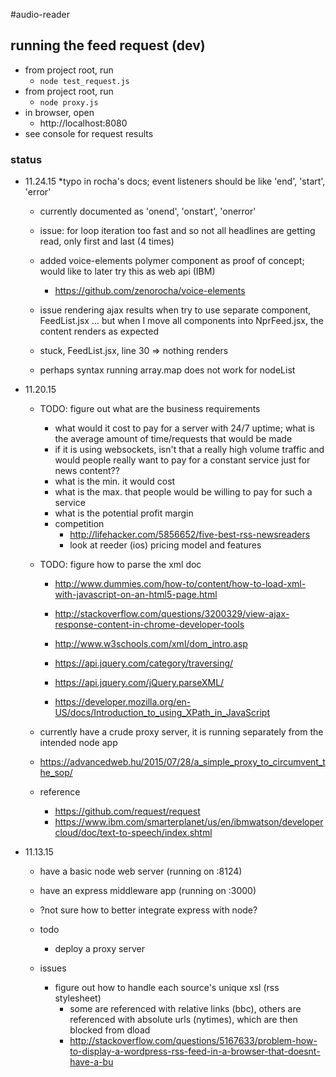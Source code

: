 #audio-reader

## running the feed request (dev)
  * from project root, run
    * `node test_request.js`
  * from project root, run
    * `node proxy.js`
  * in browser, open
    * http://localhost:8080
  * see console for request results

### status

* 11.24.15
  *typo in rocha's docs; event listeners should be like 'end', 'start', 'error'
    * currently documented as 'onend', 'onstart', 'onerror'

  * issue: for loop iteration too fast and so not all headlines are getting read, only first and last (4 times)
  * added voice-elements polymer component as proof of concept; would like to later try this as web api (IBM)
    * https://github.com/zenorocha/voice-elements

  * issue rendering ajax results when try to use separate component, FeedList.jsx ... but when I move all components into NprFeed.jsx, the content renders as expected

  * stuck, FeedList.jsx, line 30 => nothing renders
  * perhaps syntax running array.map does not work for nodeList

* 11.20.15
  * TODO: figure out what are the business requirements
    * what would it cost to pay for a server with 24/7 uptime; what is the average amount of time/requests that would be made
    * if it is using websockets, isn't that a really high volume traffic and would people really want to pay for a constant service just for news content??
    * what is the min. it would cost
    * what is the max. that people would be willing to pay for such a service
    * what is the potential profit margin
    * competition
      * http://lifehacker.com/5856652/five-best-rss-newsreaders
      * look at reeder (ios) pricing model and features

  * TODO: figure how to parse the xml doc
    * http://www.dummies.com/how-to/content/how-to-load-xml-with-javascript-on-an-html5-page.html
    * http://stackoverflow.com/questions/3200329/view-ajax-response-content-in-chrome-developer-tools

    * http://www.w3schools.com/xml/dom_intro.asp
    * https://api.jquery.com/category/traversing/
    * https://api.jquery.com/jQuery.parseXML/
    * https://developer.mozilla.org/en-US/docs/Introduction_to_using_XPath_in_JavaScript

  * currently have a crude proxy server, it is running separately from the intended node app
  * https://advancedweb.hu/2015/07/28/a_simple_proxy_to_circumvent_the_sop/

  * reference
    * https://github.com/request/request
    * https://www.ibm.com/smarterplanet/us/en/ibmwatson/developercloud/doc/text-to-speech/index.shtml


* 11.13.15
  * have a basic node web server (running on :8124)
  * have an express middleware app (running on :3000)
  * ?not sure how to better integrate express with node? 

  * todo
    * deploy a proxy server

  * issues
    * figure out how to handle each source's unique xsl (rss stylesheet)
      * some are referenced with relative links (bbc), others are referenced with absolute urls (nytimes), which are then blocked from dload
      * http://stackoverflow.com/questions/5167633/problem-how-to-display-a-wordpress-rss-feed-in-a-browser-that-doesnt-have-a-bu